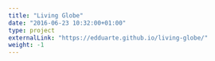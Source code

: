 ```yaml
---
title: "Living Globe"
date: "2016-06-23 10:32:00+01:00"
type: project
externalLink: "https://edduarte.github.io/living-globe/"
weight: -1
---
```

